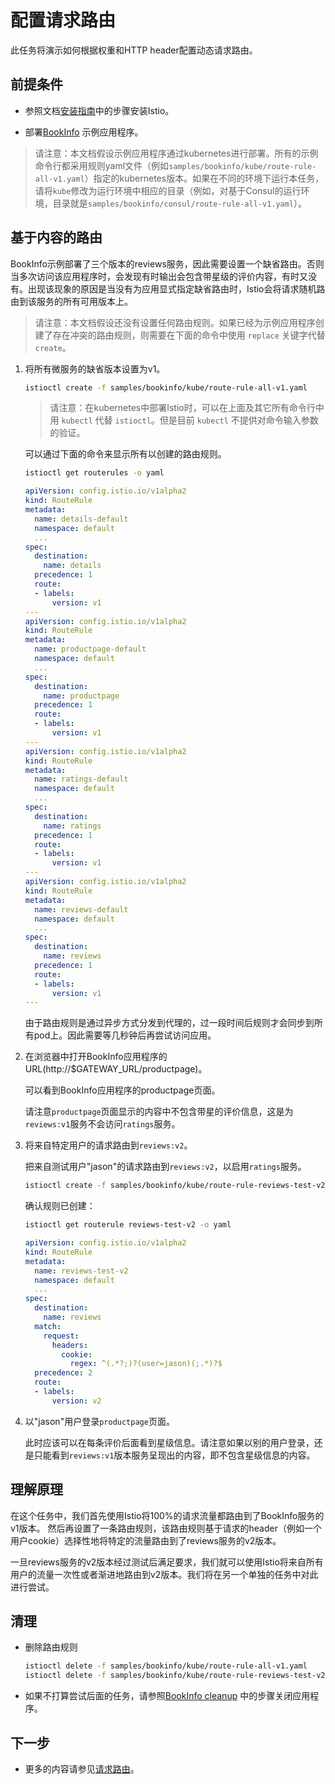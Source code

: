 # 配置请求路由

此任务将演示如何根据权重和HTTP header配置动态请求路由。

## 前提条件

* 参照文档[安装指南](../../setup/index.md)中的步骤安装Istio。

* 部署[BookInfo](../../guides/bookinfo.md) 示例应用程序。

> 请注意：本文档假设示例应用程序通过kubernetes进行部署。所有的示例命令行都采用规则yaml文件（例如`samples/bookinfo/kube/route-rule-all-v1.yaml`）指定的kubernetes版本。如果在不同的环境下运行本任务，请将`kube`修改为运行环境中相应的目录（例如，对基于Consul的运行环境，目录就是`samples/bookinfo/consul/route-rule-all-v1.yaml`）。

## 基于内容的路由

BookInfo示例部署了三个版本的reviews服务，因此需要设置一个缺省路由。否则当多次访问该应用程序时，会发现有时输出会包含带星级的评价内容，有时又没有。出现该现象的原因是当没有为应用显式指定缺省路由时，Istio会将请求随机路由到该服务的所有可用版本上。

> 请注意：本文档假设还没有设置任何路由规则。如果已经为示例应用程序创建了存在冲突的路由规则，则需要在下面的命令中使用 `replace` 关键字代替 `create`。

1. 将所有微服务的缺省版本设置为v1。

   ```bash
   istioctl create -f samples/bookinfo/kube/route-rule-all-v1.yaml
   ```

   > 请注意：在kubernetes中部署Istio时，可以在上面及其它所有命令行中用 `kubectl` 代替 `istioctl`。但是目前 `kubectl` 不提供对命令输入参数的验证。

   可以通过下面的命令来显示所有以创建的路由规则。

   ```bash
   istioctl get routerules -o yaml
   ```
   ```yaml
   apiVersion: config.istio.io/v1alpha2
   kind: RouteRule
   metadata:
     name: details-default
     namespace: default
     ...
   spec:
     destination:
       name: details
     precedence: 1
     route:
     - labels:
         version: v1
   ---
   apiVersion: config.istio.io/v1alpha2
   kind: RouteRule
   metadata:
     name: productpage-default
     namespace: default
     ...
   spec:
     destination:
       name: productpage
     precedence: 1
     route:
     - labels:
         version: v1
   ---
   apiVersion: config.istio.io/v1alpha2
   kind: RouteRule
   metadata:
     name: ratings-default
     namespace: default
     ...
   spec:
     destination:
       name: ratings
     precedence: 1
     route:
     - labels:
         version: v1
   ---
   apiVersion: config.istio.io/v1alpha2
   kind: RouteRule
   metadata:
     name: reviews-default
     namespace: default
     ...
   spec:
     destination:
       name: reviews
     precedence: 1
     route:
     - labels:
         version: v1
   ---
   ```

   由于路由规则是通过异步方式分发到代理的，过一段时间后规则才会同步到所有pod上。因此需要等几秒钟后再尝试访问应用。

1. 在浏览器中打开BookInfo应用程序的 URL(http://$GATEWAY_URL/productpage)。

   可以看到BookInfo应用程序的productpage页面。

   请注意`productpage`页面显示的内容中不包含带星的评价信息，这是为`reviews:v1`服务不会访问`ratings`服务。

1. 将来自特定用户的请求路由到`reviews:v2`。

   把来自测试用户"jason"的请求路由到`reviews:v2`，以启用`ratings`服务。

   ```bash
   istioctl create -f samples/bookinfo/kube/route-rule-reviews-test-v2.yaml
   ```

   确认规则已创建：

   ```bash
   istioctl get routerule reviews-test-v2 -o yaml
   ```
   ```yaml
   apiVersion: config.istio.io/v1alpha2
   kind: RouteRule
   metadata:
     name: reviews-test-v2
     namespace: default
     ...
   spec:
     destination:
       name: reviews
     match:
       request:
         headers:
           cookie:
             regex: ^(.*?;)?(user=jason)(;.*)?$
     precedence: 2
     route:
     - labels:
         version: v2
   ```

1. 以"jason"用户登录`productpage`页面。

   此时应该可以在每条评价后面看到星级信息。请注意如果以别的用户登录，还是只能看到`reviews:v1`版本服务呈现出的内容，即不包含星级信息的内容。

## 理解原理

在这个任务中，我们首先使用Istio将100%的请求流量都路由到了BookInfo服务的v1版本。
然后再设置了一条路由规则，该路由规则基于请求的header（例如一个用户cookie）选择性地将特定的流量路由到了reviews服务的v2版本。

一旦reviews服务的v2版本经过测试后满足要求，我们就可以使用Istio将来自所有用户的流量一次性或者渐进地路由到v2版本。我们将在另一个单独的任务中对此进行尝试。

## 清理

* 删除路由规则

  ```bash
  istioctl delete -f samples/bookinfo/kube/route-rule-all-v1.yaml
  istioctl delete -f samples/bookinfo/kube/route-rule-reviews-test-v2.yaml
  ```

* 如果不打算尝试后面的任务，请参照[BookInfo cleanup](../../guides/bookinfo.md#cleanup) 中的步骤关闭应用程序。

## 下一步

* 更多的内容请参见[请求路由](../../concepts/traffic-management/rules-configuration.md)。